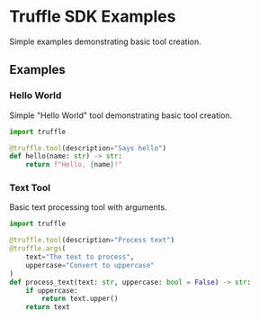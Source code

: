 # Truffle SDK Examples

Simple examples demonstrating basic tool creation.

## Examples

### Hello World
Simple "Hello World" tool demonstrating basic tool creation.
```python
import truffle

@truffle.tool(description="Says hello")
def hello(name: str) -> str:
    return f"Hello, {name}!"
```

### Text Tool
Basic text processing tool with arguments.
```python
import truffle

@truffle.tool(description="Process text")
@truffle.args(
    text="The text to process",
    uppercase="Convert to uppercase"
)
def process_text(text: str, uppercase: bool = False) -> str:
    if uppercase:
        return text.upper()
    return text
```